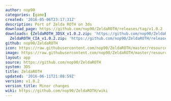 ```yaml
---
author: nop90
categories: [game]
created: '2016-05-06T23:17:31Z'
description: Port of Zelda ROTH on 3ds
download_page: https://github.com/nop90/ZeldaROTH/releases/tag/v1.0.2
downloads: {ZeldaROTH_3DSX_v1.0.2.zip: 'https://github.com/nop90/ZeldaROTH/releases/download/v1.0.2/ZeldaROTH_3DSX_v1.0.2.zip',
  ZeldaROTH_CIA_v1.0.2.zip: 'https://github.com/nop90/ZeldaROTH/releases/download/v1.0.2/ZeldaROTH_CIA_v1.0.2.zip'}
github: nop90/ZeldaROTH
icon: https://raw.githubusercontent.com/nop90/ZeldaROTH/master/resources/icon.png
image: https://raw.githubusercontent.com/nop90/ZeldaROTH/master/resources/banner.png
layout: app
source: https://github.com/nop90/ZeldaROTH
system: 3DS
title: ZeldaROTH
updated: '2016-06-11T21:08:59Z'
version: v1.0.2
version_title: Minor changes
wiki: https://github.com/nop90/ZeldaROTH/wiki
---
```

